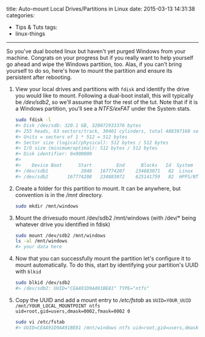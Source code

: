 title: Auto-mount Local Drives/Partitions in Linux
date: 2015-03-13 14:31:38
categories:
  - Tips & Tuts
tags:
  - linux-things
  
---
So you've dual booted linux but haven't yet purged Windows from your machine. Congrats on your progress but if you really want to help yourself go ahead and wipe the Windows partition, too. Alas, if you can't bring yourself to do so, here's how to mount the partition and ensure its persistent after rebooting.

1. View your local drives and partitions with `fdisk` and identify the drive you would like to mount. Following a dual-boot install, this will typically be */dev/sdb2*, so we'll assume that for the rest of the tut. Note that if it is a Windows partition, you'll see a _NTFS/exFAT_ under the System stats.
    ```bash
    sudo fdisk -l
    #> Disk /dev/sdb: 320.1 GB, 320072933376 bytes
    #> 255 heads, 63 sectors/track, 30401 cylinders, total 488397168 sectors
    #> Units = sectors of 1 * 512 = 512 bytes
    #> Sector size (logical/physical): 512 bytes / 512 bytes
    #> I/O size (minimum/optimal): 512 bytes / 512 bytes
    #> Disk identifier: 0x000000
    #> 
    #>    Device Boot      Start         End      Blocks   Id  System
    #> /dev/sdb1            2048   167774207    234883071   82  Linux
    #> /dev/sdb2       167774208   234883072    625141759   82  HPFS/NTFS/exFAT
    ```
2. Create a folder for this partition to mount. It can be anywhere, but convention is in the */mnt* directory.
    ```bash
    sudo mkdir /mnt/windows
    ```
3. Mount the drivesudo mount /dev/sdb2 /mnt/windows (with /dev/* being whatever drive you identified in fdisk) 
    ```bash
    sudo mount /dev/sdb2 /mnt/windows
    ls -al /mnt/windows
    #> your data here
    ```
4. Now that you can successfully mount the partition let's configure it to mount automatically. To do this, start by identifying your partition's UUID with `blkid`
    ```bash
    sudo blkid /dev/sdb2
    #> /dev/sdb2: UUID="CEAA91D9AA91BE81" TYPE="ntfs" 
    ```
5. Copy the UUID and add a mount entry to */etc/fstab* as `UUID=YOUR_UUID /mnt/YOUR_LOCAL_MOUNTPOINT ntfs uid=root,gid=users,dmask=0002,fmask=0002 0`
    ```bash
    sudo vi /etc/fstab 
    #> UUID=CEAA91D9AA91BE81 /mnt/windows ntfs uid=root,gid=users,dmask=0002,fmask=0002 0 0
    ```
